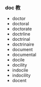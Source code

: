 ### doc  教

- doctor
- doctoral
- doctorate
- doctrline
- doctrinal
- doctrinaire
- document
- documental
- docile
- docility
- indocile
- indocility
- docent